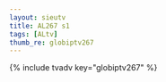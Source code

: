 ```yaml
--- 
layout: sieutv
title: AL267 s1
tags: [ALtv]
thumb_re: globiptv267
---
```

{% include tvadv key="globiptv267" %} 
